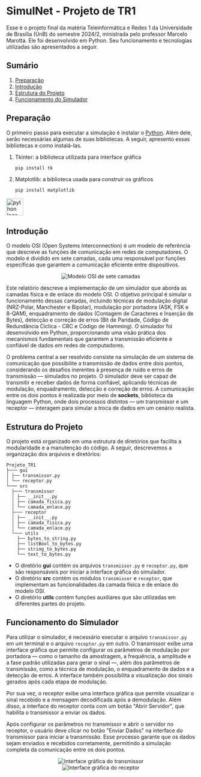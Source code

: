 # SimulNet - Projeto de TR1
Esse é o projeto final da matéria Teleinformática e Redes 1 da Universidade de Brasília (UnB) do semestre 2024/2, ministrada pelo professor Marcelo Marotta. Ele foi desenvolvido em Python. Seu funcionamento e tecnologias utilizadas são apresentados a seguir.

## Sumário
1. [Preparação](#preparação)
2. [Introdução](#introdução)
3. [Estrutura do Projeto](#estrutura-do-projeto)
4. [Funcionamento do Simulador](#funcionamento-do-simulador)

## Preparação
O primeiro passo para executar a simulação é instalar o [Python](https://www.python.org/). Além dele, serão necessárias algumas de suas bibliotecas. A seguir, apresento essas bibliotecas e como instalá-las.

1. Tkinter: a biblioteca utilizada para interface gráfica

    ```sh
    pip install tk
    ```
2. Matplotlib: a biblioteca usada para construir os gráficos

    ```sh
    pip install matplotlib
    ```
<div align="left">
    <img src="https://cdn.jsdelivr.net/gh/devicons/devicon/icons/python/python-original.svg" height="45" alt="python logo"/>
</div>

## Introdução

O modelo OSI (Open Systems Interconnection) é um modelo de referência que descreve as funções de comunicação em redes de computadores. O modelo é dividido em sete camadas, cada uma responsável por funções específicas que garantem a comunicação eficiente entre dispositivos.

<div align="center">
  <img src="Relatório/image/Modelo_Osi.png" alt="Modelo OSI de sete camadas">
</div>

Este relatório descreve a implementação de um simulador que aborda as camadas física e de enlace do modelo OSI. O objetivo principal é simular o funcionamento dessas camadas, incluindo técnicas de modulação digital (NRZ-Polar, Manchester e Bipolar), modulação por portadora (ASK, FSK e 8-QAM), enquadramento de dados (Contagem de Caracteres e Inserção de Bytes), detecção e correção de erros (Bit de Paridade, Código de Redundância Cíclica - CRC e Código de Hamming). O simulador foi desenvolvido em Python, proporcionando uma visão prática dos mecanismos fundamentais que garantem a transmissão eficiente e confiável de dados em redes de computadores.

O problema central a ser resolvido consiste na simulação de um sistema de comunicação que possibilite a transmissão de dados entre dois pontos, considerando os desafios inerentes à presença de ruído e erros de transmissão — simulados no projeto. O simulador deve ser capaz de transmitir e receber dados de forma confiável, aplicando técnicas de modulação, enquadramento, detecção e correção de erros. A comunicação entre os dois pontos é realizada por meio de **sockets**, biblioteca da linguagem Python, onde dois processos distintos — um transmissor e um receptor — interagem para simular a troca de dados em um cenário realista.

## Estrutura do Projeto

O projeto está organizado em uma estrutura de diretórios que facilita a modularidade e a manutenção do código. A seguir, descrevemos a organização dos arquivos e diretórios:
```plaintext
Projeto_TR1
├─── gui
│ ├── transmissor.py
│ └── receptor.py
└─── src
  ├─── transmissor
  │ ├── __init__.py
  │ ├── camada_fisica.py
  │ └── camada_enlace.py
  ├─── receptor
  │ ├── __init__.py
  │ ├── camada_fisica.py
  │ └── camada_enlace.py
  └─── utils
    ├── bytes_to_string.py
    ├── listBool_to_bytes.py
    ├── string_to_bytes.py
    └── text_to_bytes.py
```


- O diretório **gui** contém os arquivos `transmissor.py` e `receptor.py`, que são responsáveis por iniciar a interface gráfica do simulador.
- O diretório **src** contém os módulos `transmissor` e `receptor`, que implementam as funcionalidades da camada física e de enlace do modelo OSI.
- O diretório **utils** contém funções auxiliares que são utilizadas em diferentes partes do projeto.

## Funcionamento do Simulador

Para utilizar o simulador, é necessário executar o arquivo `transmissor.py` em um terminal e o arquivo `receptor.py` em outro. O transmissor exibe uma interface gráfica que permite configurar os parâmetros de modulação por portadora — como o tamanho da amostragem, a frequência, a amplitude e a fase padrão utilizadas para gerar o sinal —, além dos parâmetros de transmissão, como a técnica de modulação, o enquadramento de dados e a detecção de erros. A interface também possibilita a visualização dos sinais gerados após cada etapa de modulação.

Por sua vez, o receptor exibe uma interface gráfica que permite visualizar o sinal recebido e a mensagem decodificada após a demodulação. Além disso, a interface do receptor conta com um botão "Abrir Servidor", que habilita o transmissor a enviar os dados.

Após configurar os parâmetros no transmissor e abrir o servidor no receptor, o usuário deve clicar no botão "Enviar Dados" na interface do transmissor para iniciar a transmissão. Esse processo garante que os dados sejam enviados e recebidos corretamente, permitindo a simulação completa da comunicação entre os dois pontos.

<div align="center">
  <img src="Relatório/image/interface_transmissor.png" alt="Interface gráfica do transmissor">
</div>

<div align="center">
  <img src="Relatório/image/interface_receptor.png" alt="Interface gráfica do receptor">
</div>
